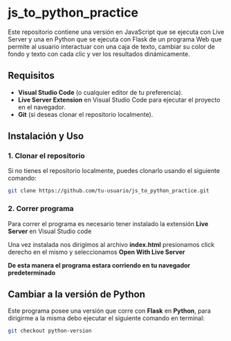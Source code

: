 # js_to_python_practice

Este repositorio contiene una versión en JavaScript que se ejecuta con Live Server y una en Python que se ejecuta con Flask de un programa Web que permite al usuario interactuar con una caja de texto, cambiar su color de fondo y texto con cada clic y ver los resultados dinámicamente.

## Requisitos

- **Visual Studio Code** (o cualquier editor de tu preferencia).
- **Live Server Extension** en Visual Studio Code para ejecutar el proyecto en el navegador.
- **Git** (si deseas clonar el repositorio localmente).

## Instalación y Uso

### 1. Clonar el repositorio

Si no tienes el repositorio localmente, puedes clonarlo usando el siguiente comando:

```bash
git clone https://github.com/tu-usuario/js_to_python_practice.git
```
### 2. Correr programa
Para correr el programa es necesario tener instalado la extensión **Live Server** en Visual Studio code

Una vez instalada nos dirigimos al archivo **index.html** presionamos click derecho en el mismo y seleccionamos **Open With Live Server**

**De esta manera el programa estara corriendo en tu navegador predeterminado**

## Cambiar a la versión de Python

Este programa posee una versión que corre con **Flask** en **Python**, para dirigirme a la misma debo ejecutar el siguiente comando en terminal:

```bash
git checkout python-version
```
